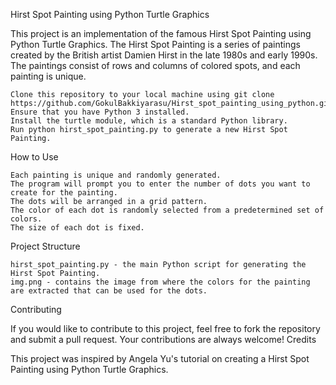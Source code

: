 Hirst Spot Painting using Python Turtle Graphics

This project is an implementation of the famous Hirst Spot Painting using Python Turtle Graphics. The Hirst Spot Painting is a series of paintings created by the British artist Damien Hirst in the late 1980s and early 1990s. The paintings consist of rows and columns of colored spots, and each painting is unique.



    Clone this repository to your local machine using git clone https://github.com/GokulBakkiyarasu/Hirst_spot_painting_using_python.git
    Ensure that you have Python 3 installed.
    Install the turtle module, which is a standard Python library.
    Run python hirst_spot_painting.py to generate a new Hirst Spot Painting.

How to Use

    Each painting is unique and randomly generated.
    The program will prompt you to enter the number of dots you want to create for the painting.
    The dots will be arranged in a grid pattern.
    The color of each dot is randomly selected from a predetermined set of colors.
    The size of each dot is fixed.

Project Structure

    hirst_spot_painting.py - the main Python script for generating the Hirst Spot Painting.
    img.png - contains the image from where the colors for the painting are extracted that can be used for the dots.

Contributing

If you would like to contribute to this project, feel free to fork the repository and submit a pull request. Your contributions are always welcome!
Credits

This project was inspired by Angela Yu's tutorial on creating a Hirst Spot Painting using Python Turtle Graphics.
